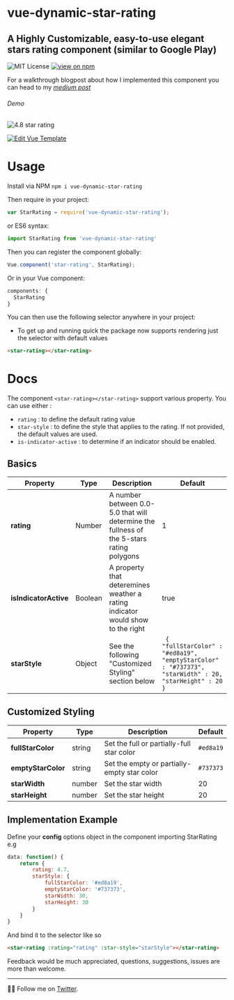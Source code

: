 # vue-dynamic-star-rating
## A Highly Customizable, easy-to-use elegant stars rating component (similar to Google Play)

![MIT License](https://badgen.net/badge/license/MIT/blue "MIT License")
[![view on npm](http://img.shields.io/npm/v/vue-dynamic-star-rating.svg?colorB=red)](https://www.npmjs.org/package/vue-dynamic-star-rating)

For a walkthrough blogpost about how I implemented this component you can head to my *[medium post](https://medium.com/@yonatandoron/star-rating-make-svg-great-again-d4ce4731347e)*

###### Demo

![4.8 star rating](https://github.com/JonathanDn/vue-stars-rating/blob/master/demo_indicator.png "4.8 star rating")

[![Edit Vue Template](https://codesandbox.io/static/img/play-codesandbox.svg)](https://codesandbox.io/s/morqm41968)

# Usage
Install via NPM ```npm i vue-dynamic-star-rating```

Then require in your project:
```js
var StarRating = require('vue-dynamic-star-rating');
```
or ES6 syntax:
```js
import StarRating from 'vue-dynamic-star-rating'
```
Then you can register the component globally:
```js
Vue.component('star-rating', StarRating);
```
Or in your Vue component:
```js
components: {
  StarRating
}
```
You can then use the following selector anywhere in your project:
* To get up and running quick the package now supports rendering just the selector with default values
```html
<star-rating></star-rating>
```

# Docs
The component `<star-rating></star-rating>` support various property. You can use either : 
- `rating` : to define the default rating value
- `star-style` : to define the style that applies to the rating. If not provided, the default values are used.
- `is-indicator-active` : to determine if an indicator should be enabled.

## Basics

| Property | Type  | Description | Default
| --- | ---  | --- | --- |
| **rating** | Number  | A number between 0.0-5.0 that will determine the fullness of the 5-stars rating polygons | 1 |
| **isIndicatorActive** | Boolean | A property that deteremines weather a rating indicator would show to the right | true |
| **starStyle** | Object | See the following "Customized Styling" section below | ``` { "fullStarColor" : "#ed8a19",  "emptyStarColor" : "#737373",  "starWidth" : 20,  "starHeight" : 20 }```

## Customized Styling

| Property | Type  | Description | Default |
| --- | ---  | --- | --- |
| **fullStarColor** | string | Set the full or partially-full star color | ```#ed8a19``` |
| **emptyStarColor** | string | Set the empty or partially-empty star color | ```#737373``` |
| **starWidth** | number | Set the star width | 20 |
| **starHeight** | number | Set the star height | 20 |

## Implementation Example
Define your **config** options object in the component importing StarRating e.g
```js
data: function() {
    return {
        rating: 4.7,
        starStyle: {
            fullStarColor: '#ed8a19',
            emptyStarColor: '#737373',
            starWidth: 30,
            starHeight: 30
        }
    }
}
```
And bind it to the selector like so
```html
<star-rating :rating="rating" :star-style="starStyle"></star-rating>

```

Feedback would be much appreciated, questions, suggestions, issues are more than welcome.

---
👨‍💻 Follow me on [Twitter](https://twitter.com/jodoron).
